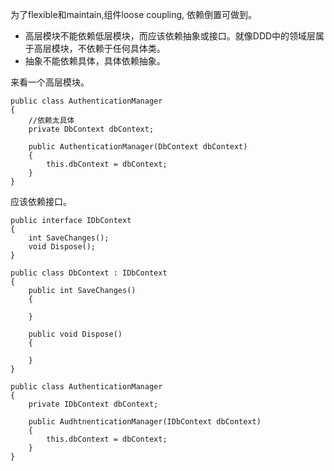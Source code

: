为了flexible和maintain,组件loose coupling, 依赖倒置可做到。

- 高层模块不能依赖低层模块，而应该依赖抽象或接口。就像DDD中的领域层属于高层模块，不依赖于任何具体类。
- 抽象不能依赖具体，具体依赖抽象。

来看一个高层模块。

```
public class AuthenticationManager
{
    //依赖太具体
    private DbContext dbContext;

    public AuthenticationManager(DbContext dbContext)
    {
        this.dbContext = dbContext;
    }
}
```

应该依赖接口。
```
public interface IDbContext
{
    int SaveChanges();
    void Dispose();
}

public class DbContext : IDbContext
{
    public int SaveChanges()
    {

    }

    public void Dispose()
    {

    }
}

public class AuthenticationManager
{
    private IDbContext dbContext;

    public AudhtnenticationManager(IDbContext dbContext)
    {
        this.dbContext = dbContext;
    }
}
```

